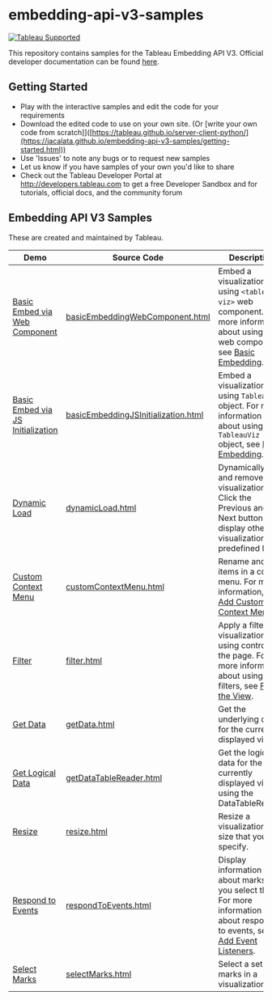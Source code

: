 # embedding-api-v3-samples
[![Tableau Supported](https://img.shields.io/badge/Support%20Level-Tableau%20Supported-53bd92.svg)](https://www.tableau.com/support-levels-it-and-developer-tools)

This repository contains samples for the Tableau Embedding API V3.  Official developer documentation can be found [here](https://help.tableau.com/current/api/embedding_api/en-us/index.html).

Getting Started
---------------
* Play with the interactive samples and edit the code for your requirements
* Download the edited code to use on your own site. (Or [write your own code from scratch]]([https://tableau.github.io/server-client-python/](https://jacalata.github.io/embedding-api-v3-samples/getting-started.html))
* Use 'Issues' to note any bugs or to request new samples
* Let us know if you have samples of your own you'd like to share
* Check out the Tableau Developer Portal at http://developers.tableau.com to get a free Developer Sandbox and for tutorials, official docs, and the community forum

Embedding API V3 Samples
---------------
These are created and maintained by Tableau.

Demo | Source Code | Description
-------- |  -------- |  --------
[Basic Embed via Web Component](/basicEmbeddingWebComponent.html) | [basicEmbeddingWebComponent.html](basicEmbeddingWebComponent.html) | Embed a visualization using `<tableau-viz>` web component. For more information about using the web component, see [Basic Embedding](https://help.tableau.com/current/api/embedding_api/en-us/docs/embedding_api_basic.html#use-the-tableau-viz-web-component-for-basic-embedding).
[Basic Embed via JS Initialization](/basicEmbeddingJSInitialization.html) | [basicEmbeddingJSInitialization.html](basicEmbeddingJSInitialization.html) | Embed a visualization using `TableauViz` object. For more information about using the `TableauViz` object, see [Basic Embedding](https://help.tableau.com/current/api/embedding_api/en-us/docs/embedding_api_basic.html#use-javascript-to-initialize-the-api-and-embed-the-view).
[Dynamic Load](/dynamicLoad.html) | [dynamicLoad.html](dynamicLoad.html) | Dynamically load and remove visualizations. Click the Previous and Next buttons to display other visualizations in a predefined list. 
[Custom Context Menu](/customContextMenu.html) | [customContextMenu.html](customContextMenu.html) | Rename and add items in a context menu. For more information, see [Add Custom Context Menus](https://help.tableau.com/current/api/embedding_api/en-us/docs/embedding_api_context_menu.html).
[Filter](/filter.html) | [filter.html](filter.html) | Apply a filter to a visualization using controls on the page. For more information about using filters, see [Filter the View](https://help.tableau.com/current/api/embedding_api/en-us/docs/embedding_api_filter.html).
[Get Data](/getData.html) | [getData.html](getData.html) |  Get the underlying data for the currently displayed viz.
[Get Logical Data](/getDataTableReader.html) | [getDataTableReader.html](getDataTableReader.html) |  Get the logical data for the currently displayed viz using the DataTableReader.
[Resize](/resize.html) | [resize.html](resize.html) | Resize a visualization to a size that you specify. 
[Respond to Events](/respondToEvents.html) | [respondToEvents.html](respondToEvents.html) | Display information about marks as you select them. For more information about responding to events, see [Add Event Listeners](https://help.tableau.com/current/api/embedding_api/en-us/docs/embedding_api_event.html).
[Select Marks](/selectMarks.html) | [selectMarks.html](selectMarks.html) | Select a set of marks in a visualization. 
